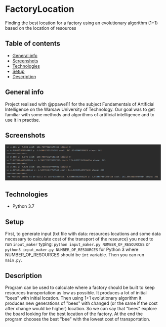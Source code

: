# FactoryLocation
Finding the best location for a factory using an evolutionary algorithm (1+1) based on the location of resources

## Table of contents
* [General info](#general-info)
* [Screenshots](#screenshots)
* [Technologies](#technologies)
* [Setup](#setup)
* [Description](#description)

## General info
Project realised with @ppawel11 for the subject Fundamentals of Artificial Intelligence on the Warsaw University of Technology. Our goal was to get familiar with some methods and algorithms of artificial intelligence and to use it in practise.

## Screenshots
![Screenshot](./img/screenshot.png)

## Technologies
* Python 3.7

## Setup
First, to generate input (txt file with data: resources locations and some data necessary to calculate cost of the transport of the resource) you need to run `input_maker` typing: `python input_maker.py NUMBER_OF_RESOURCES` or `python3 input_maker.py NUMBER_OF_RESOURCES` for Python 3 where NUMBER_OF_RESOURCES should be `int` variable. Then you can run `main.py`. 

## Description
Program can be used to calculate where a factory should be built to keep resources transportation as low as possible. It produces a lot of initial "bees" with initial location. Then using 1+1 evolutionary algorithm it produces new generations of "bees" with changed (or the same if the cost after change would be higher) location. So we can say that "bees" explore the board looking for the best location of the factory. At the end the program chooses the best "bee" with the lowest cost of transportation.
